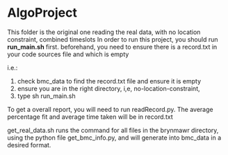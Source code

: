 # AlgoProject
This folder is the original one reading the real data, with no location constraint, combined timeslots
In order to run this project, you should run **run_main.sh** first. 
beforehand, you need to ensure there is a record.txt in your code sources file and which is empty

i.e.: 
1. check bmc_data to find the record.txt file and ensure it is empty
2. ensure you are in the right directory, i,e, no-location-constraint, 
3. type sh run_main.sh

To get a overall report, you will need to run readRecord.py. 
The average percentage fit and average time taken will be in record.txt

get_real_data.sh runs the command for all files in the brynmawr directory, using the python file get_bmc_info.py, and will generate into bmc_data in a desired format.